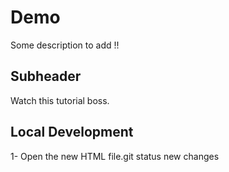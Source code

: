  # Demo

Some description to add !! 

## Subheader

Watch this tutorial boss. 

## Local Development 

1- Open the new HTML file.git status new changes
